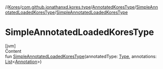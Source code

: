 //[Kores](../../../index.md)/[com.github.jonathanxd.kores.type](../../index.md)/[AnnotatedKoresType](../index.md)/[SimpleAnnotatedLoadedKoresType](index.md)/[SimpleAnnotatedLoadedKoresType](-simple-annotated-loaded-kores-type.md)



# SimpleAnnotatedLoadedKoresType  
[jvm]  
Content  
fun [SimpleAnnotatedLoadedKoresType](-simple-annotated-loaded-kores-type.md)(annotatedType: [Type](https://docs.oracle.com/javase/8/docs/api/java/lang/reflect/Type.html), annotations: [List](https://kotlinlang.org/api/latest/jvm/stdlib/kotlin.collections/-list/index.html)<[Annotation](../../../com.github.jonathanxd.kores.base/-annotation/index.md)>)  



